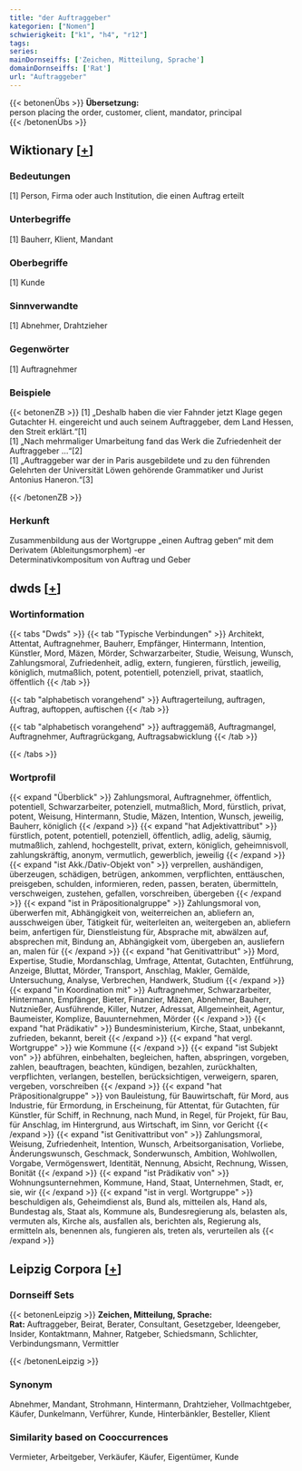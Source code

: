 ```yaml
---
title: "der Auftraggeber"
kategorien: ["Nomen"]
schwierigkeit: ["k1", "h4", "r12"]
tags:
series:
mainDornseiffs: ['Zeichen, Mitteilung, Sprache']
domainDornseiffs: ['Rat']
url: "Auftraggeber"
---
```


{{< betonenÜbs >}}
**Übersetzung:**  
person placing the order, customer, client, mandator, principal  
{{< /betonenÜbs >}}

## Wiktionary [[+](https://de.wiktionary.org/wiki/Auftraggeber)]

### Bedeutungen
[1] Person, Firma oder auch Institution, die einen Auftrag erteilt  

### Unterbegriffe
[1] Bauherr, Klient, Mandant  

### Oberbegriffe
[1] Kunde  

### Sinnverwandte
[1] Abnehmer, Drahtzieher  

### Gegenwörter
[1] Auftragnehmer  

### Beispiele
{{< betonenZB >}}
[1] „Deshalb haben die vier Fahnder jetzt Klage gegen Gutachter H. eingereicht und auch seinem Auftraggeber, dem Land Hessen, den Streit erklärt.“[1]  
[1] „Nach mehrmaliger Umarbeitung fand das Werk die Zufriedenheit der Auftraggeber …“[2]  
[1] „Auftraggeber war der in Paris ausgebildete und zu den führenden Gelehrten der Universität Löwen gehörende Grammatiker und Jurist Antonius Haneron.“[3]  

{{< /betonenZB >}}
### Herkunft
Zusammenbildung aus der Wortgruppe „einen Auftrag geben“ mit dem Derivatem (Ableitungsmorphem) -er  
Determinativkompositum von Auftrag und Geber  



## dwds [[+](https://www.dwds.de/wb/Auftraggeber)]

### Wortinformation
{{< tabs "Dwds" >}}
{{< tab "Typische Verbindungen" >}}
Architekt, Attentat, Auftragnehmer, Bauherr, Empfänger, Hintermann, Intention, Künstler, Mord, Mäzen, Mörder, Schwarzarbeiter, Studie, Weisung, Wunsch, Zahlungsmoral, Zufriedenheit, adlig, extern, fungieren, fürstlich, jeweilig, königlich, mutmaßlich, potent, potentiell, potenziell, privat, staatlich, öffentlich
{{< /tab >}}

{{< tab "alphabetisch vorangehend" >}}
Auftragerteilung, auftragen, Auftrag, auftoppen, auftischen
{{< /tab >}}

{{< tab "alphabetisch vorangehend" >}}
auftraggemäß, Auftragmangel, Auftragnehmer, Auftragrückgang, Auftragsabwicklung
{{< /tab >}}

{{< /tabs >}}

### Wortprofil
{{< expand "Überblick" >}} Zahlungsmoral, Auftragnehmer, öffentlich, potentiell, Schwarzarbeiter, potenziell, mutmaßlich, Mord, fürstlich, privat, potent, Weisung, Hintermann, Studie, Mäzen, Intention, Wunsch, jeweilig, Bauherr, königlich {{< /expand >}}
{{< expand "hat Adjektivattribut" >}} fürstlich, potent, potentiell, potenziell, öffentlich, adlig, adelig, säumig, mutmaßlich, zahlend, hochgestellt, privat, extern, königlich, geheimnisvoll, zahlungskräftig, anonym, vermutlich, gewerblich, jeweilig {{< /expand >}}
{{< expand "ist Akk./Dativ-Objekt von" >}} verprellen, aushändigen, überzeugen, schädigen, betrügen, ankommen, verpflichten, enttäuschen, preisgeben, schulden, informieren, reden, passen, beraten, übermitteln, verschweigen, zustehen, gefallen, vorschreiben, übergeben {{< /expand >}}
{{< expand "ist in Präpositionalgruppe" >}} Zahlungsmoral von, überwerfen mit, Abhängigkeit von, weiterreichen an, abliefern an, ausschweigen über, Tätigkeit für, weiterleiten an, weitergeben an, abliefern beim, anfertigen für, Dienstleistung für, Absprache mit, abwälzen auf, absprechen mit, Bindung an, Abhängigkeit vom, übergeben an, ausliefern an, malen für {{< /expand >}}
{{< expand "hat Genitivattribut" >}} Mord, Expertise, Studie, Mordanschlag, Umfrage, Attentat, Gutachten, Entführung, Anzeige, Bluttat, Mörder, Transport, Anschlag, Makler, Gemälde, Untersuchung, Analyse, Verbrechen, Handwerk, Studium {{< /expand >}}
{{< expand "in Koordination mit" >}} Auftragnehmer, Schwarzarbeiter, Hintermann, Empfänger, Bieter, Finanzier, Mäzen, Abnehmer, Bauherr, Nutznießer, Ausführende, Killer, Nutzer, Adressat, Allgemeinheit, Agentur, Baumeister, Komplize, Bauunternehmen, Mörder {{< /expand >}}
{{< expand "hat Prädikativ" >}} Bundesministerium, Kirche, Staat, unbekannt, zufrieden, bekannt, bereit {{< /expand >}}
{{< expand "hat vergl. Wortgruppe" >}} wie Kommune {{< /expand >}}
{{< expand "ist Subjekt von" >}} abführen, einbehalten, begleichen, haften, abspringen, vorgeben, zahlen, beauftragen, beachten, kündigen, bezahlen, zurückhalten, verpflichten, verlangen, bestellen, berücksichtigen, verweigern, sparen, vergeben, vorschreiben {{< /expand >}}
{{< expand "hat Präpositionalgruppe" >}} von Bauleistung, für Bauwirtschaft, für Mord, aus Industrie, für Ermordung, in Erscheinung, für Attentat, für Gutachten, für Künstler, für Schiff, in Rechnung, nach Mund, in Regel, für Projekt, für Bau, für Anschlag, im Hintergrund, aus Wirtschaft, im Sinn, vor Gericht {{< /expand >}}
{{< expand "ist Genitivattribut von" >}} Zahlungsmoral, Weisung, Zufriedenheit, Intention, Wunsch, Arbeitsorganisation, Vorliebe, Änderungswunsch, Geschmack, Sonderwunsch, Ambition, Wohlwollen, Vorgabe, Vermögenswert, Identität, Nennung, Absicht, Rechnung, Wissen, Bonität {{< /expand >}}
{{< expand "ist Prädikativ von" >}} Wohnungsunternehmen, Kommune, Hand, Staat, Unternehmen, Stadt, er, sie, wir {{< /expand >}}
{{< expand "ist in vergl. Wortgruppe" >}} beschuldigen als, Geheimdienst als, Bund als, mitteilen als, Hand als, Bundestag als, Staat als, Kommune als, Bundesregierung als, belasten als, vermuten als, Kirche als, ausfallen als, berichten als, Regierung als, ermitteln als, benennen als, fungieren als, treten als, verurteilen als {{< /expand >}}

## Leipzig Corpora [[+](https://corpora.uni-leipzig.de/en/res?word=Auftraggeber&corpusId=deu_newscrawl-public_2018)]

### Dornseiff Sets
{{< betonenLeipzig >}}
**Zeichen, Mitteilung, Sprache:**  
**Rat:** Auftraggeber, Beirat, Berater, Consultant, Gesetzgeber, Ideengeber, Insider, Kontaktmann, Mahner, Ratgeber, Schiedsmann, Schlichter, Verbindungsmann, Vermittler  

{{< /betonenLeipzig >}}

### Synonym
Abnehmer, Mandant, Strohmann, Hintermann, Drahtzieher, Vollmachtgeber, Käufer, Dunkelmann, Verführer, Kunde, Hinterbänkler, Besteller, Klient


### Similarity based on Cooccurrences
Vermieter, Arbeitgeber, Verkäufer, Käufer, Eigentümer, Kunde

